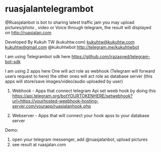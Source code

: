# ruasjalantelegrambot

@Ruasjalanbot is bot to sharing latest traffic jam
you may upload pictures/photo , video or Voice through telegram,
the result will displayed on http://ruasjalan.com

Developed By Kukuh TW (kukuhtw.com)
kukuhtw@kukuhtw.com
kukuhtw@gmail.com
@kukuhtwbot http://telegram.me/kukuhtwbot

I am using Telegrambot sdk here
https://github.com/irazasyed/telegram-bot-sdk

I am using 2 apps here
One will act role as webhook (Telegram will forward users request to here)
the other ones will act role as database server (this apps will store/save images/video/audio uploaded by user)

1. Webhook - Apps that connect telegram Api
set weeb hook by doing this
https://api.telegram.org/botYOURTOKENHERE/setwebhook?url=https://yourhosted-weebhook-hosting-server.com/yourapp/ruasjalanhook.php

2. Webserver - Apps that will connect your hook apss to your database server

Demo:
1. open your telegram messenger, add @ruasjalanbot, upload pictures
2. see result at ruasjalan.com


